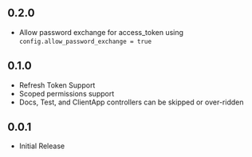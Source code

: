 ## 0.2.0

- Allow password exchange for access_token using `config.allow_password_exchange = true`

## 0.1.0

- Refresh Token Support
- Scoped permissions support
- Docs, Test, and ClientApp controllers can be skipped or over-ridden

## 0.0.1

- Initial Release